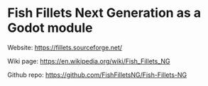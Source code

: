 # Fish Fillets Next Generation as a Godot module

Website: https://fillets.sourceforge.net/

Wiki page: https://en.wikipedia.org/wiki/Fish_Fillets_NG

Github repo: https://github.com/FishFilletsNG/Fish-Fillets-NG
